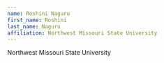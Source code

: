 ```yaml
---
name: Roshini Naguru
first_name: Roshini
last_name: Naguru
affiliation: Northwest Missouri State University
---
```


Northwest Missouri State University
